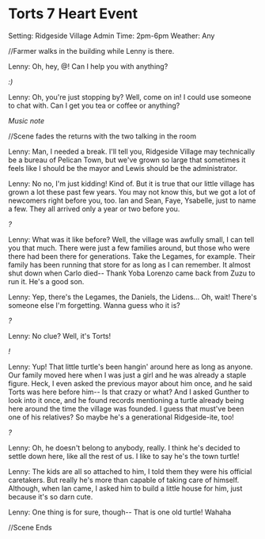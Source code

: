 # Torts 7 Heart Event
Setting: Ridgeside Village Admin
Time: 2pm-6pm
Weather: Any

//Farmer walks in the building while Lenny is there.

Lenny: Oh, hey, @! Can I help you with anything?

*:)*

Lenny: Oh, you're just stopping by? Well, come on in! I could use someone to chat with. Can I get you tea or coffee or anything?

*Music note*

//Scene fades the returns with the two talking in the room

Lenny: Man, I needed a break. I'll tell you, Ridgeside Village may technically be a bureau of Pelican Town, but we've grown so large that sometimes it feels like I should be the mayor and Lewis should be the administrator.

Lenny: No no, I'm just kidding! Kind of. But it is true that our little village has grown a lot these past few years. You may not know this, but we got a lot of newcomers right before you, too. Ian and Sean, Faye, Ysabelle, just to name a few. They all arrived only a year or two before you.

*?*

Lenny: What was it like before? Well, the village was awfully small, I can tell you that much. There were just a few families around, but those who were there had 
been there for generations. Take the Legames, for example. Their family has been running that store for as long as I can remember. It almost shut down when Carlo died-- Thank Yoba Lorenzo came back from Zuzu to run it. He's a good son.

Lenny: Yep, there's the Legames, the Daniels, the Lidens... Oh, wait! There's someone else I'm forgetting. Wanna guess who it is?

*?*

Lenny: No clue? Well, it's Torts!

*!*

Lenny: Yup! That little turtle's been hangin' around here as long as anyone. Our family moved here when I was just a girl and he was already a staple figure. Heck, I even asked the previous mayor about him once, and he said Torts was here before him-- Is that crazy or what? And I asked Gunther to look into it once, and he found records mentioning a turtle already being here around the time the village was founded. I guess that must've been one of his relatives? So maybe he's a generational Ridgeside-ite, too!

*?*

Lenny: Oh, he doesn't belong to anybody, really. I think he's decided to settle down here, like all the rest of us. I like to say he's the town turtle!

Lenny: The kids are all so attached to him, I told them they were his official caretakers. But really he's more than capable of taking care of himself. Although, when Ian came, I asked him to build a little house for him, just because it's so darn cute.

Lenny: One thing is for sure, though-- That is one old turtle! Wahaha

//Scene Ends
